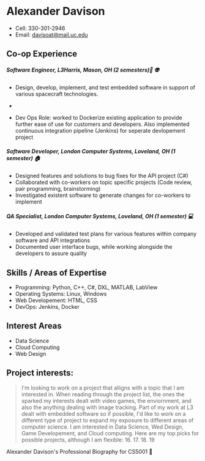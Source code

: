 # Alexander Davison
-  Cell: 330-301-2946         
-  Email: davisoat@mail.uc.edu
## Co-op Experience

##### Software Engineer, L3Harris, Mason, OH (2 semesters):rocket: :alien: 
 - Design, develop, implement, and test embedded software in support of various spacecraft technologies. 
 - 

 - Dev Ops Role: worked to Dockerize existing application to provide further ease of use for customers and developers. Also implemented continuous integration pipeline (Jenkins) for seperate devlopement project

##### Software Developer, London Computer Systems, Loveland, OH (1 semester) :house:

 - Designed features and solutions to bug fixes for the API project (C#)
 - Collaborated with co-workers on topic specific projects (Code review, pair programming, brainstorming)
 - Investigated existent software to generate changes for co-workers to implement


##### QA Specialist, London Computer Systems, Loveland, OH (1 semester) :computer:
 - Developed and validated test plans for various features within company software and API integrations
 - Documented user interface bugs, while working alongside the developers to assure quality


## Skills / Areas of Expertise
 - Programming: Python, C++, C#, DXL, MATLAB, LabView
 - Operating Systems: Linux, Windows
 - Web Developement: HTML, CSS
 - DevOps: Jenkins, Docker
 
## Interest Areas
 - Data Science
 - Cloud Computing
 - Web Design
 
## Project interests:

> I'm looking to work on a project that alligns with a topic that I am interested in. When reading through the project list, the ones the sparked my interests dealt with video games, the enviornment, and also the anything dealing with image tracking. Part of my work at L3 dealt with embedded software so if possible, I'd like to work on a different type of project to expand my exposure to different areas of computer science. I am interested in Data Science, Wed Design, Game Developement, and Cloud computing. Here are my top picks for possible projects, although I am flexible: 16. 17. 18. 19 

> 

Alexander Davison's Professional Biography for CS5001
:rocket:
